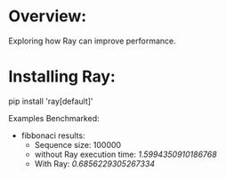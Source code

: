 # Overview:

Exploring how Ray can improve performance.

# Installing Ray:
pip install 'ray[default]'


Examples Benchmarked:

* fibbonaci results:
    * Sequence size: 100000
    * without Ray execution time: *1.5994350910186768*
    * With Ray: *0.6856229305267334*
